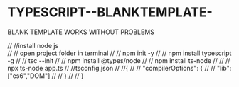 # TYPESCRIPT--BLANKTEMPLATE-
BLANK TEMPLATE WORKS WITHOUT PROBLEMS

// //install node js <br>
// // open project folder in terminal
// // npm init -y
// // npm install typescript -g
// // tsc --init
// // npm install @types/node
// // npm install ts-node
//
// // npx ts-node app.ts
// //tsconfig.json
// //{
// //   "compilerOptions": {
// //     "lib": ["es6","DOM"]
// //   }
// // }
